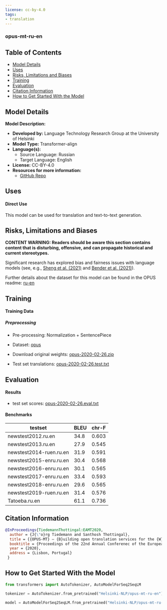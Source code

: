 ```yaml
---
license: cc-by-4.0
tags:
- translation
---
```


### opus-mt-ru-en

## Table of Contents
- [Model Details](#model-details)
- [Uses](#uses)
- [Risks, Limitations and Biases](#risks-limitations-and-biases)
- [Training](#training)
- [Evaluation](#evaluation)
- [Citation Information](#citation-information)
- [How to Get Started With the Model](#how-to-get-started-with-the-model)

## Model Details
**Model Description:**
- **Developed by:** Language Technology Research Group at the University of Helsinki
- **Model Type:** Transformer-align
- **Language(s):**  
  - Source Language: Russian
  - Target Language: English
- **License:** CC-BY-4.0
- **Resources for more information:**
  - [GitHub Repo](https://github.com/Helsinki-NLP/OPUS-MT-train)



## Uses

#### Direct Use

This model can be used for translation and text-to-text generation.


## Risks, Limitations and Biases

**CONTENT WARNING: Readers should be aware this section contains content that is disturbing, offensive, and can propagate historical and current stereotypes.**

Significant research has explored bias and fairness issues with language models (see, e.g., [Sheng et al. (2021)](https://aclanthology.org/2021.acl-long.330.pdf) and [Bender et al. (2021)](https://dl.acm.org/doi/pdf/10.1145/3442188.3445922)).

Further details about the dataset for this model can be found in the OPUS readme: [ru-en](https://github.com/Helsinki-NLP/OPUS-MT-train/blob/master/models/ru-en/README.md)

## Training
#### Training Data
##### Preprocessing
* Pre-processing: Normalization + SentencePiece
* Dataset: [opus](https://github.com/Helsinki-NLP/Opus-MT)
* Download original weights: [opus-2020-02-26.zip](https://object.pouta.csc.fi/OPUS-MT-models/ru-en/opus-2020-02-26.zip)

* Test set translations: [opus-2020-02-26.test.txt](https://object.pouta.csc.fi/OPUS-MT-models/ru-en/opus-2020-02-26.test.txt)


## Evaluation

#### Results

* test set scores: [opus-2020-02-26.eval.txt](https://object.pouta.csc.fi/OPUS-MT-models/ru-en/opus-2020-02-26.eval.txt)

#### Benchmarks

| testset               | BLEU  | chr-F |
|-----------------------|-------|-------|
| newstest2012.ru.en 	| 34.8 	| 0.603 |
| newstest2013.ru.en 	| 27.9 	| 0.545 |
| newstest2014-ruen.ru.en 	| 31.9 	| 0.591 |
| newstest2015-enru.ru.en 	| 30.4 	| 0.568 |
| newstest2016-enru.ru.en 	| 30.1 	| 0.565 |
| newstest2017-enru.ru.en 	| 33.4 	| 0.593 |
| newstest2018-enru.ru.en 	| 29.6 	| 0.565 |
| newstest2019-ruen.ru.en 	| 31.4 	| 0.576 |
| Tatoeba.ru.en 	| 61.1 	| 0.736 |

## Citation Information

```bibtex
@InProceedings{TiedemannThottingal:EAMT2020,
  author = {J{\"o}rg Tiedemann and Santhosh Thottingal},
  title = {{OPUS-MT} — {B}uilding open translation services for the {W}orld},
  booktitle = {Proceedings of the 22nd Annual Conferenec of the European Association for Machine Translation (EAMT)},
  year = {2020},
  address = {Lisbon, Portugal}
 }
```

## How to Get Started With the Model

```python
from transformers import AutoTokenizer, AutoModelForSeq2SeqLM

tokenizer = AutoTokenizer.from_pretrained("Helsinki-NLP/opus-mt-ru-en")

model = AutoModelForSeq2SeqLM.from_pretrained("Helsinki-NLP/opus-mt-ru-en")
```
